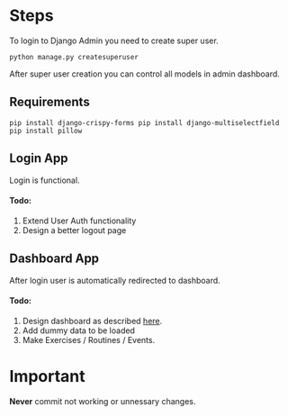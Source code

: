 # Steps

To login to Django Admin you need to create super user.

``
python manage.py createsuperuser
``

After super user creation you can control all models in admin dashboard.

## Requirements

``
pip install django-crispy-forms
pip install django-multiselectfield
pip install pillow
``

## Login App

Login is functional.
#### Todo:
1. Extend User Auth functionality
2. Design a better logout page 

## Dashboard App

After login user is automatically redirected to dashboard.

#### Todo:
1. Design dashboard as described [here](https://www.figma.com/file/kFRuANO5RHqiH37KIobKSP/Draft-1?node-id=0%3A1).
2. Add dummy data to be loaded
3. Make Exercises / Routines / Events.

# Important

**Never** commit not working or unnessary changes.